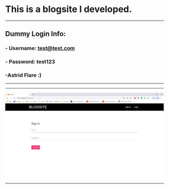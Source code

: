 # This is a blogsite I developed.

***
## Dummy Login Info: 
### - Username: test@test.com
### - Password: test123
### -Astrid Flare :)
***

***
![alt text](https://github.com/AstridFlare/Blogsite/blob/master/public/images/WELCOME.PNG "Snapshot of Sign Up Screen")
***


